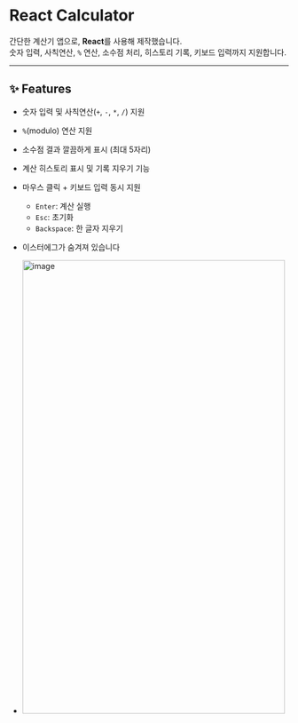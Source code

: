 # React Calculator

간단한 계산기 앱으로, **React**를 사용해 제작했습니다.  
숫자 입력, 사칙연산, `%` 연산, 소수점 처리, 히스토리 기록, 키보드 입력까지 지원합니다.  

---

## ✨ Features
- 숫자 입력 및 사칙연산(`+`, `-`, `*`, `/`) 지원
- `%`(modulo) 연산 지원
- 소수점 결과 깔끔하게 표시 (최대 5자리)
- 계산 히스토리 표시 및 기록 지우기 기능
- 마우스 클릭 + 키보드 입력 동시 지원
  - `Enter`: 계산 실행
  - `Esc`: 초기화
  - `Backspace`: 한 글자 지우기
- 이스터에그가 숨겨져 있습니다

- <img width="473" height="817" alt="image" src="https://github.com/user-attachments/assets/5c2da149-19d4-4d2d-a11f-ca6059149224" />
